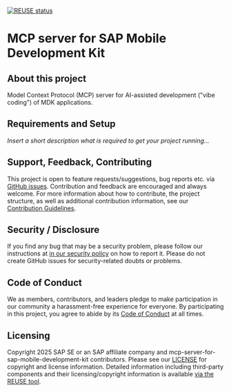 [![REUSE status](https://api.reuse.software/badge/github.com/SAP/mcp-server-for-sap-mobile-development-kit)](https://api.reuse.software/info/github.com/SAP/mcp-server-for-sap-mobile-development-kit)

# MCP server for SAP Mobile Development Kit

## About this project

Model Context Protocol (MCP) server for AI-assisted development ("vibe coding") of MDK applications.

## Requirements and Setup

*Insert a short description what is required to get your project running...*

## Support, Feedback, Contributing

This project is open to feature requests/suggestions, bug reports etc. via [GitHub issues](https://github.com/SAP/mcp-server-for-sap-mobile-development-kit/issues). Contribution and feedback are encouraged and always welcome. For more information about how to contribute, the project structure, as well as additional contribution information, see our [Contribution Guidelines](CONTRIBUTING.md).

## Security / Disclosure
If you find any bug that may be a security problem, please follow our instructions at [in our security policy](https://github.com/SAP/mcp-server-for-sap-mobile-development-kit/security/policy) on how to report it. Please do not create GitHub issues for security-related doubts or problems.

## Code of Conduct

We as members, contributors, and leaders pledge to make participation in our community a harassment-free experience for everyone. By participating in this project, you agree to abide by its [Code of Conduct](https://github.com/SAP/.github/blob/main/CODE_OF_CONDUCT.md) at all times.

## Licensing

Copyright 2025 SAP SE or an SAP affiliate company and mcp-server-for-sap-mobile-development-kit contributors. Please see our [LICENSE](LICENSE) for copyright and license information. Detailed information including third-party components and their licensing/copyright information is available [via the REUSE tool](https://api.reuse.software/info/github.com/SAP/mcp-server-for-sap-mobile-development-kit).
